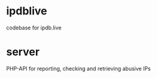 # ipdblive
codebase for ipdb.live

# server
PHP-API for reporting, checking and retrieving abusive IPs


